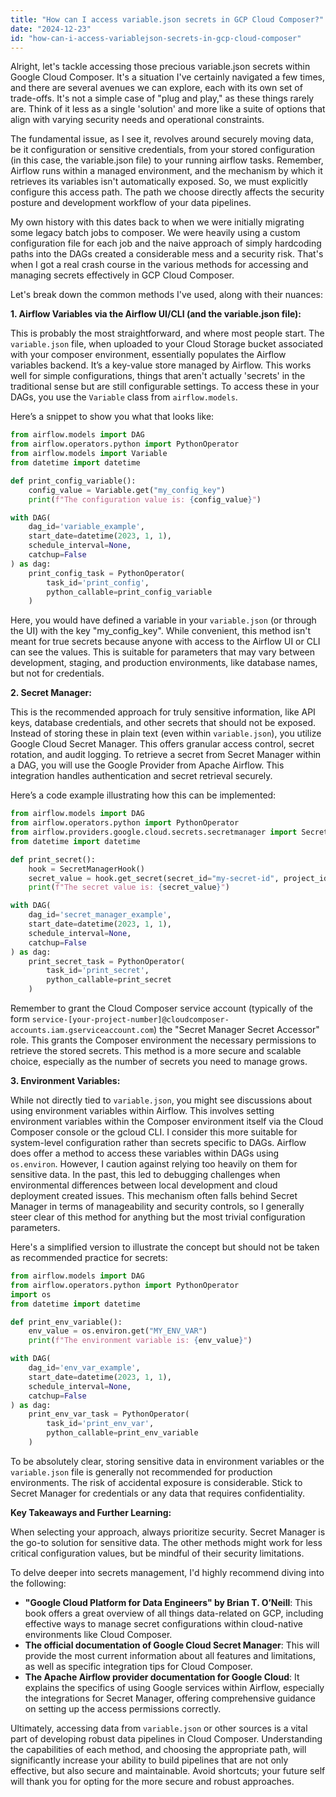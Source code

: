 ```yaml
---
title: "How can I access variable.json secrets in GCP Cloud Composer?"
date: "2024-12-23"
id: "how-can-i-access-variablejson-secrets-in-gcp-cloud-composer"
---
```


Alright, let's tackle accessing those precious variable.json secrets within Google Cloud Composer. It's a situation I've certainly navigated a few times, and there are several avenues we can explore, each with its own set of trade-offs. It's not a simple case of "plug and play," as these things rarely are. Think of it less as a single 'solution' and more like a suite of options that align with varying security needs and operational constraints.

The fundamental issue, as I see it, revolves around securely moving data, be it configuration or sensitive credentials, from your stored configuration (in this case, the variable.json file) to your running airflow tasks. Remember, Airflow runs within a managed environment, and the mechanism by which it retrieves its variables isn't automatically exposed. So, we must explicitly configure this access path. The path we choose directly affects the security posture and development workflow of your data pipelines.

My own history with this dates back to when we were initially migrating some legacy batch jobs to composer. We were heavily using a custom configuration file for each job and the naive approach of simply hardcoding paths into the DAGs created a considerable mess and a security risk. That's when I got a real crash course in the various methods for accessing and managing secrets effectively in GCP Cloud Composer.

Let's break down the common methods I've used, along with their nuances:

**1. Airflow Variables via the Airflow UI/CLI (and the variable.json file):**

This is probably the most straightforward, and where most people start. The `variable.json` file, when uploaded to your Cloud Storage bucket associated with your composer environment, essentially populates the Airflow variables backend. It’s a key-value store managed by Airflow. This works well for simple configurations, things that aren't actually 'secrets' in the traditional sense but are still configurable settings. To access these in your DAGs, you use the `Variable` class from `airflow.models`.

Here’s a snippet to show you what that looks like:

```python
from airflow.models import DAG
from airflow.operators.python import PythonOperator
from airflow.models import Variable
from datetime import datetime

def print_config_variable():
    config_value = Variable.get("my_config_key")
    print(f"The configuration value is: {config_value}")

with DAG(
    dag_id='variable_example',
    start_date=datetime(2023, 1, 1),
    schedule_interval=None,
    catchup=False
) as dag:
    print_config_task = PythonOperator(
        task_id='print_config',
        python_callable=print_config_variable
    )
```

Here, you would have defined a variable in your `variable.json` (or through the UI) with the key "my_config_key". While convenient, this method isn't meant for true secrets because anyone with access to the Airflow UI or CLI can see the values. This is suitable for parameters that may vary between development, staging, and production environments, like database names, but not for credentials.

**2. Secret Manager:**

This is the recommended approach for truly sensitive information, like API keys, database credentials, and other secrets that should not be exposed. Instead of storing these in plain text (even within `variable.json`), you utilize Google Cloud Secret Manager. This offers granular access control, secret rotation, and audit logging. To retrieve a secret from Secret Manager within a DAG, you will use the Google Provider from Apache Airflow. This integration handles authentication and secret retrieval securely.

Here’s a code example illustrating how this can be implemented:

```python
from airflow.models import DAG
from airflow.operators.python import PythonOperator
from airflow.providers.google.cloud.secrets.secretmanager import SecretManagerHook
from datetime import datetime

def print_secret():
    hook = SecretManagerHook()
    secret_value = hook.get_secret(secret_id="my-secret-id", project_id='my-project-id')
    print(f"The secret value is: {secret_value}")

with DAG(
    dag_id='secret_manager_example',
    start_date=datetime(2023, 1, 1),
    schedule_interval=None,
    catchup=False
) as dag:
    print_secret_task = PythonOperator(
        task_id='print_secret',
        python_callable=print_secret
    )
```

Remember to grant the Cloud Composer service account (typically of the form `service-[your-project-number]@cloudcomposer-accounts.iam.gserviceaccount.com`) the "Secret Manager Secret Accessor" role. This grants the Composer environment the necessary permissions to retrieve the stored secrets. This method is a more secure and scalable choice, especially as the number of secrets you need to manage grows.

**3. Environment Variables:**

While not directly tied to `variable.json`, you might see discussions about using environment variables within Airflow. This involves setting environment variables within the Composer environment itself via the Cloud Composer console or the gcloud CLI. I consider this more suitable for system-level configuration rather than secrets specific to DAGs. Airflow does offer a method to access these variables within DAGs using `os.environ`. However, I caution against relying too heavily on them for sensitive data. In the past, this led to debugging challenges when environmental differences between local development and cloud deployment created issues. This mechanism often falls behind Secret Manager in terms of manageability and security controls, so I generally steer clear of this method for anything but the most trivial configuration parameters.

Here's a simplified version to illustrate the concept but should not be taken as recommended practice for secrets:

```python
from airflow.models import DAG
from airflow.operators.python import PythonOperator
import os
from datetime import datetime

def print_env_variable():
    env_value = os.environ.get("MY_ENV_VAR")
    print(f"The environment variable is: {env_value}")

with DAG(
    dag_id='env_var_example',
    start_date=datetime(2023, 1, 1),
    schedule_interval=None,
    catchup=False
) as dag:
    print_env_var_task = PythonOperator(
        task_id='print_env_var',
        python_callable=print_env_variable
    )
```

To be absolutely clear, storing sensitive data in environment variables or the `variable.json` file is generally not recommended for production environments. The risk of accidental exposure is considerable. Stick to Secret Manager for credentials or any data that requires confidentiality.

**Key Takeaways and Further Learning:**

When selecting your approach, always prioritize security. Secret Manager is the go-to solution for sensitive data. The other methods might work for less critical configuration values, but be mindful of their security limitations.

To delve deeper into secrets management, I'd highly recommend diving into the following:

*   **"Google Cloud Platform for Data Engineers" by Brian T. O’Neill**: This book offers a great overview of all things data-related on GCP, including effective ways to manage secret configurations within cloud-native environments like Cloud Composer.
*   **The official documentation of Google Cloud Secret Manager**: This will provide the most current information about all features and limitations, as well as specific integration tips for Cloud Composer.
*   **The Apache Airflow provider documentation for Google Cloud**: It explains the specifics of using Google services within Airflow, especially the integrations for Secret Manager, offering comprehensive guidance on setting up the access permissions correctly.

Ultimately, accessing data from `variable.json` or other sources is a vital part of developing robust data pipelines in Cloud Composer. Understanding the capabilities of each method, and choosing the appropriate path, will significantly increase your ability to build pipelines that are not only effective, but also secure and maintainable. Avoid shortcuts; your future self will thank you for opting for the more secure and robust approaches.

